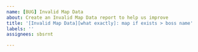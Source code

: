 ```yaml
---
name: [BUG] Invalid Map Data
about: Create an Invalid Map Data report to help us improve
title: '[Invalid Map Data][what exactly]: map if exists > boss name'
labels: ''
assignees: sbsrnt

---
```


<!-- If your issue title was not prefilled: -->
<!-- Please stick to issue title placeholder (see examples below): [Invalid Map Data][what exactly]: map > boss name -->
<!-- issue title examples: -->
<!-- [Invalid Map Data][Missing Boss]: Lair Of The Hydra > Guardian Of The Hydra -->


<!-- If your issue title was prefilled -->
<!-- You are all set, as all the data we need is in the issue title :) -->
<!-- Just hit the "Submit new issue" button and you are good to go -->
<!-- Thanks! -->
